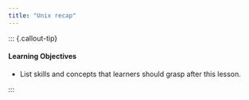 ```yaml
---
title: "Unix recap"
---
```


::: {.callout-tip}
#### Learning Objectives

- List skills and concepts that learners should grasp after this lesson.

:::

